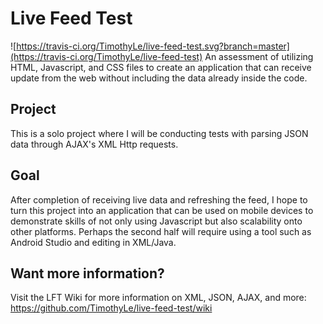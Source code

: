 # Live Feed Test
![https://travis-ci.org/TimothyLe/live-feed-test.svg?branch=master](https://travis-ci.org/TimothyLe/live-feed-test)
An assessment of utilizing HTML, Javascript, and CSS files to create an application that can receive update from the web without including the data already inside the code. 

## Project
This is a solo project where I will be conducting tests with parsing JSON data through AJAX's XML Http requests. 

## Goal
After completion of receiving live data and refreshing the feed, I hope to turn this project into an application that can be used on mobile devices to demonstrate skills of not only using Javascript but also scalability onto other platforms. Perhaps the second half will require using a tool such as Android Studio and editing in XML/Java.

## Want more information?
Visit the LFT Wiki for more information on XML, JSON, AJAX, and more:  
https://github.com/TimothyLe/live-feed-test/wiki

